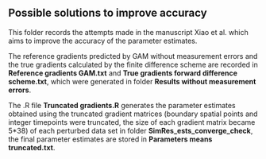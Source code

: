 ## Possible solutions to improve accuracy ##

This folder records the attempts made in the manuscript Xiao et al. which aims to improve the accuracy of the parameter estimates. 

The reference gradients predicted by GAM without measurement errors and the true gradients calculated by the finite difference scheme are recorded in **Reference gradients GAM.txt** and **True gradients forward difference scheme.txt**, which were generated in folder **Results without measurement errors**.

The .R file **Truncated gradients.R** generates the parameter estimates obtained using the truncated gradient matrices (boundary spatial points and integer timepoints were truncated, the size of each gradient matrix became 5*38) of each perturbed data set in folder **SimRes_ests_converge_check**, the final parameter estimates are stored in **Parameters means truncated.txt**.
